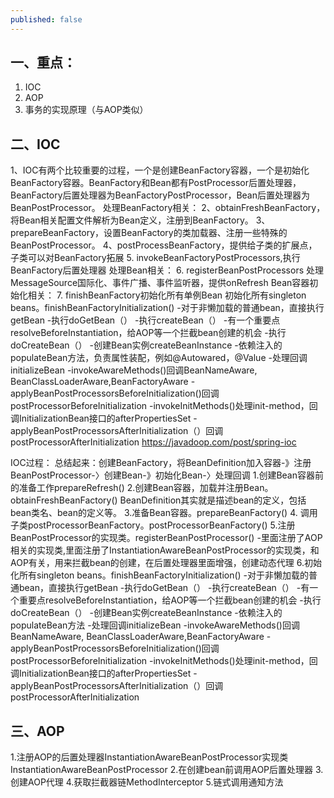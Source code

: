 ```yaml
---
published: false
---
```

## 一、重点：
1.  IOC
2. AOP
3. 事务的实现原理（与AOP类似）

## 二、IOC
1、IOC有两个比较重要的过程，一个是创建BeanFactory容器，一个是初始化BeanFactory容器。BeanFactory和Bean都有PostProcessor后置处理器，BeanFactory后置处理器为BeanFactoryPostProcessor，Bean后置处理器为BeanPostProcessor。
处理BeanFactory相关：
2、obtainFreshBeanFactory，将Bean相关配置文件解析为Bean定义，注册到BeanFactory。
3、prepareBeanFactory，设置BeanFactory的类加载器、注册一些特殊的BeanPostProcessor。
4、postProcessBeanFactory，提供给子类的扩展点，子类可以对BeanFactory拓展
5.  invokeBeanFactoryPostProcessors,执行BeanFactory后置处理器
处理Bean相关：
6. registerBeanPostProcessors
处理MessageSource国际化、事件广播、事件监听器，提供onRefresh
Bean容器初始化相关：
7. finishBeanFactory初始化所有单例Bean
初始化所有singleton beans。finishBeanFactoryInitialization()
-对于非懒加载的普通bean，直接执行getBean
-执行doGetBean（）
-执行createBean（）
-有一个重要点resolveBeforeInstantiation，给AOP等一个拦截bean创建的机会
-执行doCreateBean（）
-创建Bean实例createBeanInstance
-依赖注入的populateBean方法，负责属性装配，例如@Autowared，@Value
-处理回调initializeBean
-invokeAwareMethods()回调BeanNameAware, BeanClassLoaderAware,BeanFactoryAware
-applyBeanPostProcessorsBeforeInitialization()回调postProcessorBeforeInitialization
-invokeInitMethods()处理init-method，回调InitializationBean接口的afterPropertiesSet
-applyBeanPostProcessorsAfterInitialization（）回调postProcessorAfterInitialization
https://javadoop.com/post/spring-ioc

IOC过程：
总结起来：创建BeanFactory，将BeanDefinition加入容器-》注册BeanPostProcessor-〉创建Bean-》初始化Bean-〉处理回调
1.创建Bean容器前的准备工作prepareRefresh()
2.创建Bean容器，加载并注册Bean。obtainFreshBeanFactory()
BeanDefinition其实就是描述bean的定义，包括bean类名、bean的定义等。
3.准备Bean容器。prepareBeanFactory()
4. 调用子类postProcessorBeanFactory。postProcessorBeanFactory()
5.注册BeanPostProcessor的实现类。registerBeanPostProcessor()
-里面注册了AOP相关的实现类,里面注册了InstantiationAwareBeanPostProcessor的实现类，和AOP有关，用来拦截bean的创建，在后置处理器里面增强，创建动态代理
6.初始化所有singleton beans。finishBeanFactoryInitialization()
-对于非懒加载的普通bean，直接执行getBean
-执行doGetBean（）
-执行createBean（）
-有一个重要点resolveBeforeInstantiation，给AOP等一个拦截bean创建的机会
-执行doCreateBean（）
-创建Bean实例createBeanInstance
-依赖注入的populateBean方法
-处理回调initializeBean
-invokeAwareMethods()回调BeanNameAware, BeanClassLoaderAware,BeanFactoryAware
-applyBeanPostProcessorsBeforeInitialization()回调postProcessorBeforeInitialization
-invokeInitMethods()处理init-method，回调InitializationBean接口的afterPropertiesSet
-applyBeanPostProcessorsAfterInitialization（）回调postProcessorAfterInitialization

## 三、AOP
1.注册AOP的后置处理器InstantiationAwareBeanPostProcessor实现类InstantiationAwareBeanPostProcessor
2.在创建bean前调用AOP后置处理器
3.创建AOP代理
4.获取拦截器链MethodInterceptor
5.链式调用通知方法

